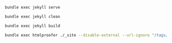 ```bash
bundle exec jekyll serve
```

```bash
bundle exec jekyll clean
```

```bash
bundle exec jekyll build
```


```bash
bundle exec htmlproofer ./_site --disable-external --url-ignore "/tags/"
```